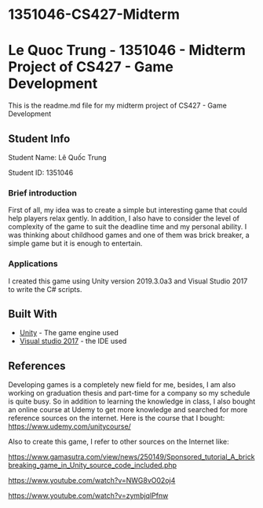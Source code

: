 # 1351046-CS427-Midterm

# Le Quoc Trung - 1351046 - Midterm Project of CS427 - Game Development

This is the readme.md file for my midterm project of CS427 - Game Development

## Student Info

Student Name: Lê Quốc Trung

Student ID: 1351046

### Brief introduction

First of all, my idea was to create a simple but interesting game that could help players relax gently. In addition, I also have to consider the level of complexity of the game to suit the deadline time and my personal ability. I was thinking about childhood games and one of them was brick breaker, a simple game but it is enough to entertain.


### Applications

I created this game using Unity version 2019.3.0a3 and Visual Studio 2017 to write the C# scripts.

## Built With

* [Unity](https://unity.com/) - The game engine  used
* [Visual studio 2017](https://visualstudio.microsoft.com/downloads/) - the IDE used

## References

Developing games is a completely new field for me, besides, I am also working on graduation thesis and part-time for a company so my schedule is quite busy. So in addition to learning the knowledge in class, I also bought an online course at Udemy to get more knowledge and searched for more reference sources on the internet.
Here is the course that I bought: https://www.udemy.com/unitycourse/

Also to create this game, I refer to other sources on the Internet like: 

https://www.gamasutra.com/view/news/250149/Sponsored_tutorial_A_brickbreaking_game_in_Unity_source_code_included.php

https://www.youtube.com/watch?v=NWG8vO02oj4

https://www.youtube.com/watch?v=zymbjqlPfnw


